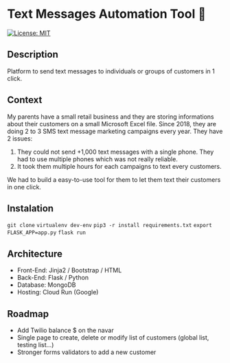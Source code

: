 # Text Messages Automation Tool 📱



[![License: MIT](https://img.shields.io/badge/License-MIT-yellow.svg)](https://opensource.org/licenses/MIT)


## Description
Platform to send text messages to individuals or groups of customers in 1 click.


## Context
My parents have a small retail business and they are storing informations about their customers on a small Microsoft Excel file. Since 2018, they are doing 2 to 3 SMS text message marketing campaigns every year. They have 2 issues:
1) They could not send +1,000 text messages with a single phone. They had to use multiple phones which was not really reliable. 
2) It took them multiple hours for each campaigns to text every customers. 

We had to build a easy-to-use tool for them to let them text their customers in one click. 

## Instalation 
```git clone```
```virtualenv dev-env```
```pip3 -r install requirements.txt```
```export FLASK_APP=app.py```
```flask run```


## Architecture
- Front-End: Jinja2 / Bootstrap / HTML
- Back-End: Flask / Python 
- Database: MongoDB 
- Hosting: Cloud Run (Google)


## Roadmap
- Add Twilio balance $ on the navar  
- Single page to create, delete or modify list of customers (global list, testing list...)
- Stronger forms validators to add a new customer 
